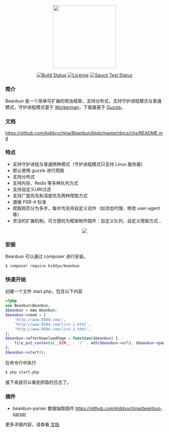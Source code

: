 <p align="center"><a href="https://github.com/kiddyuchina/Beanbun" target="_blank"><img width="200"src="http://otek15iea.bkt.clouddn.com/logo.jpg"></a></p>
 
 <p align="center">
  <a href="https://github.com/kiddyuchina/Beanbun/blob/master/LICENSE"><img src="https://img.shields.io/badge/license-MIT-4EB1BA.svg?style=flat-square" alt="Build Status"></a>
  <a href="https://github.com/kiddyuchina/Beanbun/issues?q=is%3Aissue+is%3Aclosed"><img src="https://img.shields.io/github/issues-closed/kiddyuchina/Beanbun.svg?style=flat-square" alt="License"></a>
  <a href="#"><img src="https://img.shields.io/badge/version-1.0.4-red.svg?style=flat-square" alt="Sauce Test Status"></a>
</p>

### 简介

Beanbun 是一个简单可扩展的爬虫框架，支持分布式，支持守护进程模式与普通模式，守护进程模式基于 [Workerman](http://www.workerman.net)，下载器基于 [Guzzle](http://guzzlephp.org)。  

### 文档

https://github.com/kiddyuchina/Beanbun/blob/master/docs/chs/README.md

### 特点

- 支持守护进程与普通两种模式（守护进程模式只支持 Linux 服务器）
- 默认使用 guzzle 进行爬取
- 支持分布式
- 支持内存、Redis 等多种队列方式
- 支持自定义URI过滤
- 支持广度优先和深度优先两种爬取方式
- 遵循 PSR-4 标准
- 爬取网页分为多步，每步均支持自定义动作（如添加代理、修改 user-agent 等）
- 灵活的扩展机制，可方便的为框架制作插件：自定义队列、自定义爬取方式...

<p align="center"><a href="https://github.com/kiddyuchina/Beanbun" target="_blank"><img src="http://otek15iea.bkt.clouddn.com/flow_3.jpg"></a></p>

### 安装

Beanbun 可以通过 composer 进行安装。

```
$ composer require kiddyu/beanbun
```

### 快速开始

创建一个文件 start.php，包含以下内容

``` php
<?php
use Beanbun\Beanbun;
$beanbun = new Beanbun;
$beanbun->seed = [
	'http://www.950d.com/',
	'http://www.950d.com/list-1.html',
	'http://www.950d.com/list-2.html',
];
$beanbun->afterDownloadPage = function($beanbun) {
	file_put_contents(__DIR__ . '/' . md5($beanbun->url), $beanbun->page);
};
$beanbun->start();
```
在命令行中执行
```
$ php start.php
```
接下来就可以看到抓取的日志了。

### 插件
- beanbun-parser 数据抽取插件 https://github.com/kiddyuchina/beanbun-parser
  
更多详细内容，请查看 [文档](http://www.beanbun.org)


